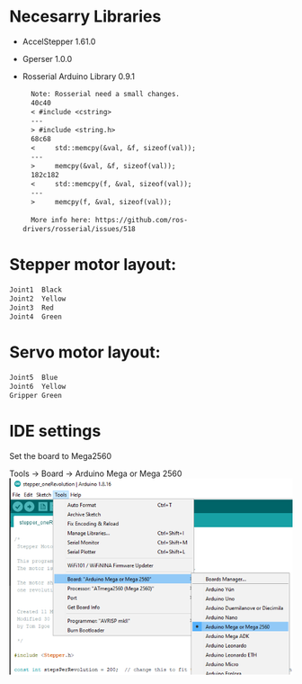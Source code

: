 # Necesarry Libraries

* AccelStepper 1.61.0
* Gperser 1.0.0
* Rosserial Arduino Library 0.9.1

        Note: Rosserial need a small changes.
        40c40
        < #include <cstring>
        ---
        > #include <string.h>
        68c68
        <     std::memcpy(&val, &f, sizeof(val));
        ---
        >     memcpy(&val, &f, sizeof(val));
        182c182
        <     std::memcpy(f, &val, sizeof(val));
        ---
        >     memcpy(f, &val, sizeof(val));

        More info here: https://github.com/ros-drivers/rosserial/issues/518

# Stepper motor layout:
    Joint1  Black
    Joint2  Yellow
    Joint3  Red
    Joint4  Green

# Servo motor layout:
    Joint5  Blue
    Joint6  Yellow
    Gripper Green

# IDE settings
Set the board to Mega2560

Tools -> Board -> Arduino Mega or Mega 2560
![](./Images/ide_BoardSettings.png "Parts of the GUI")